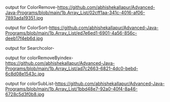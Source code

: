 output for ColorRemove-https://github.com/abhishekallapur/Advanced-Java-Programs/blob/main/1b.Array_List/02cff1aa-341c-4016-af06-7893ada19351.jpg

output for ColorSort-https://github.com/abhishekallapur/Advanced-Java-Programs/blob/main/1b.Array_List/ed7e6ed1-6901-4a56-856c-deeb17f4eb6d.jpg

output for Searchcolor-

output for colorRemoveByindex-https://github.com/abhishekallapur/Advanced-Java-Programs/blob/main/1b.Array_List/ad7c2663-6821-4dc0-bebd-6c8d08e1543c.jpg

output for colorSubList-https://github.com/abhishekallapur/Advanced-Java-Programs/blob/main/1b.Array_List/1bbd48e7-92a0-40f4-8a46-6728c5d3f0b8.jpg
